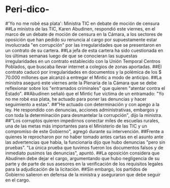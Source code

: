 # Peri-dico-
#'Yo no me robé esa plata': Ministra TIC en debate de moción de censura
##La ministra de las TIC, Karen Abudinen, respondió este viernes, en el marco de un debate de moción de censura en la Cámara, a los sectores de oposición que han pedido su renuncia al cargo por supuestamente estar involucrada "en corrupción" por las irregularidades que se presentaron en un contrato de su cartera. 
##La jefa de esta cartera ha sido cuestionada en los últimas semanas luego de que se conocieran las supuestas irregularidades en un contrato establecido con la Unión Temporal Centros Poblados, que buscaba llevar internet a colegios de zonas aportadas.
##El contrato caducó por irregularidades en documentos y la polémica de los $ 70.000 millones que alcanzó a entregar el Mintic a modo de anticipo.
##La ministra aseguró este viernes ante la Plenaria de la Cámara que se debe reflexionar sobre los "entramados criminales" que quieren "atentar contra el Estado". 
##Abudinen señaló que el Mintic fue víctima de un entramado: "Yo no me robé esa plata, he actuado para poner las denuncias y hacer seguimiento a estas". 
##"He actuado con determinación y con apego a la ley. He respondido con denuncias, acciones administrativas, embargos y con toda la determinación para desmantelar la corrupción", dijo la ministra.
##"Los corruptos quieren impedirnos conectar miles de escuelas rurales, una de las metas más importantes para el Ministerio de las TIC y un compromiso de este Gobierno", agregó durante su intervención.
##Frente a quienes le reprocharon por no haber tomado antes cartas en el asunto ante las advertencias que había, la funcionaria dijo que hubo denuncias "pero sin pruebas". "La única prueba que tuvimos fueron los documentos falsos y de inmediato pusimos las denuncias", apuntó.
##La oposición considera que Abudinen debe dejar el cargo, argumentando que hubo negligencia de su parte y de parte de sus asesores en la verificación de los requisitos legales para la adjudicación de la licitación.
##Sin embargo, los partidos de Gobierno salieron en defensa de la ministra y aseguraron que debe seguir en el cargo.
